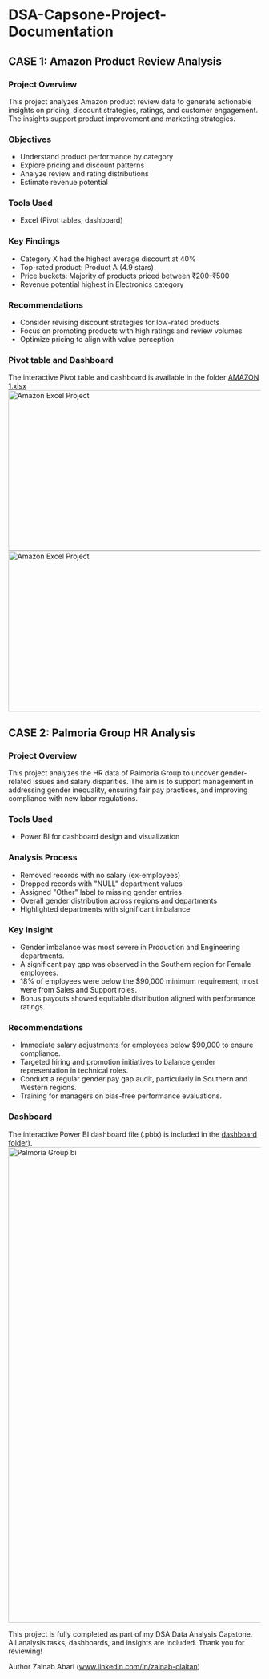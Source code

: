 # DSA-Capsone-Project-Documentation


## CASE 1: Amazon Product Review Analysis

### Project Overview
This project analyzes Amazon product review data to generate actionable insights on pricing, discount strategies, ratings, and customer engagement. The insights support product improvement and marketing strategies.

### Objectives
- Understand product performance by category
- Explore pricing and discount patterns
- Analyze review and rating distributions
- Estimate revenue potential

### Tools Used
- Excel (Pivot tables, dashboard)

### Key Findings
- Category X had the highest average discount at 40%
- Top-rated product: Product A (4.9 stars)
- Price buckets: Majority of products priced between ₹200–₹500
- Revenue potential highest in Electronics category

### Recommendations
- Consider revising discount strategies for low-rated products
- Focus on promoting products with high ratings and review volumes
- Optimize pricing to align with value perception

### Pivot table and Dashboard
The interactive Pivot table and dashboard  is available in the folder [AMAZON 1.xlsx](https://github.com/user-attachments/files/21314470/AMAZON.1.xlsx)
 <img width="932" height="321" alt="Amazon Excel Project" src="https://github.com/user-attachments/assets/21e60b96-dc22-48fc-9072-8eab4d87e6ba" /> 
<img width="932" height="321" alt="Amazon Excel Project" src="https://github.com/user-attachments/assets/5c7475a9-29a4-4ea3-87d0-c056a4815804" />


## CASE 2: Palmoria Group HR Analysis

### Project Overview
This project analyzes the HR data of Palmoria Group to uncover gender-related issues and salary disparities. The aim is to support management in addressing gender inequality, ensuring fair pay practices, and improving compliance with new labor regulations.

### Tools Used
- Power BI for dashboard design and visualization

### Analysis Process
- Removed records with no salary (ex-employees)
- Dropped records with "NULL" department values
- Assigned "Other" label to missing gender entries
- Overall gender distribution across regions and departments
- Highlighted departments with significant imbalance

### Key insight
- Gender imbalance was most severe in Production and Engineering departments.
- A significant pay gap was observed in the Southern region for Female employees.
- 18% of employees were below the $90,000 minimum requirement; most were from Sales and Support roles.
- Bonus payouts showed equitable distribution aligned with performance ratings.

### Recommendations
- Immediate salary adjustments for employees below $90,000 to ensure compliance.
- Targeted hiring and promotion initiatives to balance gender representation in technical roles.
- Conduct a regular gender pay gap audit, particularly in Southern and Western regions.
- Training for managers on bias-free performance evaluations.

### Dashboard
The interactive Power BI dashboard file (.pbix) is included in the [dashboard folder](https://drive.google.com/file/d/1fhSab0Sm0yy2U0yl0KjbTwzaHTJeQiYV/view?usp=sharing)). <img width="950" alt="Palmoria Group bi" src="https://github.com/user-attachments/assets/63e7effb-c81c-49bb-b89f-6251f18c70b2" />


This project is fully completed as part of my DSA Data Analysis Capstone. All analysis tasks, dashboards, and insights are included. Thank you for reviewing!

Author Zainab Abari 
(www.linkedin.com/in/zainab-olaitan)

